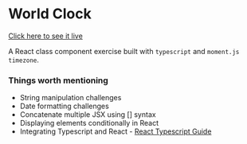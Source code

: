 # World Clock

[Click here to see it live](https://world-clock-react.scotteau.now.sh/)

A React class component exercise built with `typescript` and `moment.js timezone`.

### Things worth mentioning
- String manipulation challenges
- Date formatting challenges 
- Concatenate multiple JSX using [] syntax
- Displaying elements conditionally in React
- Integrating Typescript and React - [React Typescript Guide](https://github.com/typescript-cheatsheets/react-typescript-cheatsheet)


